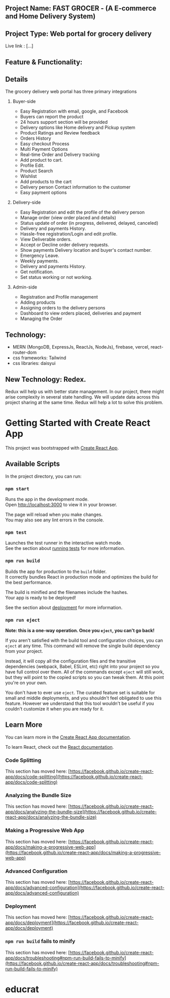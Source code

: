 ## Project Name: FAST GROCER - (A E-commerce and Home Delivery System)
## Project Type: Web portal for grocery delivery

Live link : [...]

## Feature & Functionality:

## Details
The grocery delivery web portal has three primary integrations
1. Buyer-side
    * Easy Registration with email, google, and Facebook
    * Buyers can report the product
    * 24 hours support section will be provided
    * Delivery options like Home delivery and Pickup system
    * Product Ratings and Review feedback
    * Orders History
    * Easy checkout Process
    * Multi Payment Options
    * Real-time Order and Delivery tracking
    * Add product to cart.
    * Profile Edit.
    * Product Search 
    * Wishlist
    * Add products to the cart
    * Delivery person Contact information to the customer
    * Easy payment options

2. Delivery-side
    * Easy Registration and edit the profile of the delivery person
    * Manage order (view order placed and details)
    * Status update of order (in progress, delivered, delayed, canceled)
    * Delivery and payments History.
    * Hassle-free registration/Login and edit profile.
    * View Deliverable orders.
    * Accept or Decline order delivery requests.
    * Show payments Delivery location and buyer's contact number.
    * Emergency Leave.
    * Weekly payments.
    * Delivery and payments History.
    * Get notification.
    * Set status working or not working.
 
3. Admin-side
    * Registration and Profile management
    * Adding products
    * Assigning orders to the delivery persons
    * Dashboard to view orders placed, deliveries and payment
    * Managing the Order

## Technology: 
- MERN (MongoDB, ExpressJs, ReactJs, NodeJs), firebase, vercel, react-router-dom
- css frameworks: Tailwind
- css libraries: daisyui

## New Technology: Redex. 
  Redux will help us with better state management. In our project, there might arise complexity  in several state handling. We will update data across this project sharing at the same time. Redux will help a lot to solve this problem.




# Getting Started with Create React App
This project was bootstrapped with [Create React App](https://github.com/facebook/create-react-app).

## Available Scripts

In the project directory, you can run:

### `npm start`

Runs the app in the development mode.\
Open [http://localhost:3000](http://localhost:3000) to view it in your browser.

The page will reload when you make changes.\
You may also see any lint errors in the console.

### `npm test`

Launches the test runner in the interactive watch mode.\
See the section about [running tests](https://facebook.github.io/create-react-app/docs/running-tests) for more information.

### `npm run build`

Builds the app for production to the `build` folder.\
It correctly bundles React in production mode and optimizes the build for the best performance.

The build is minified and the filenames include the hashes.\
Your app is ready to be deployed!

See the section about [deployment](https://facebook.github.io/create-react-app/docs/deployment) for more information.

### `npm run eject`

**Note: this is a one-way operation. Once you `eject`, you can't go back!**

If you aren't satisfied with the build tool and configuration choices, you can `eject` at any time. This command will remove the single build dependency from your project.

Instead, it will copy all the configuration files and the transitive dependencies (webpack, Babel, ESLint, etc) right into your project so you have full control over them. All of the commands except `eject` will still work, but they will point to the copied scripts so you can tweak them. At this point you're on your own.

You don't have to ever use `eject`. The curated feature set is suitable for small and middle deployments, and you shouldn't feel obligated to use this feature. However we understand that this tool wouldn't be useful if you couldn't customize it when you are ready for it.

## Learn More

You can learn more in the [Create React App documentation](https://facebook.github.io/create-react-app/docs/getting-started).

To learn React, check out the [React documentation](https://reactjs.org/).

### Code Splitting

This section has moved here: [https://facebook.github.io/create-react-app/docs/code-splitting](https://facebook.github.io/create-react-app/docs/code-splitting)

### Analyzing the Bundle Size

This section has moved here: [https://facebook.github.io/create-react-app/docs/analyzing-the-bundle-size](https://facebook.github.io/create-react-app/docs/analyzing-the-bundle-size)

### Making a Progressive Web App

This section has moved here: [https://facebook.github.io/create-react-app/docs/making-a-progressive-web-app](https://facebook.github.io/create-react-app/docs/making-a-progressive-web-app)

### Advanced Configuration

This section has moved here: [https://facebook.github.io/create-react-app/docs/advanced-configuration](https://facebook.github.io/create-react-app/docs/advanced-configuration)

### Deployment

This section has moved here: [https://facebook.github.io/create-react-app/docs/deployment](https://facebook.github.io/create-react-app/docs/deployment)

### `npm run build` fails to minify

This section has moved here: [https://facebook.github.io/create-react-app/docs/troubleshooting#npm-run-build-fails-to-minify](https://facebook.github.io/create-react-app/docs/troubleshooting#npm-run-build-fails-to-minify)
# educrat
